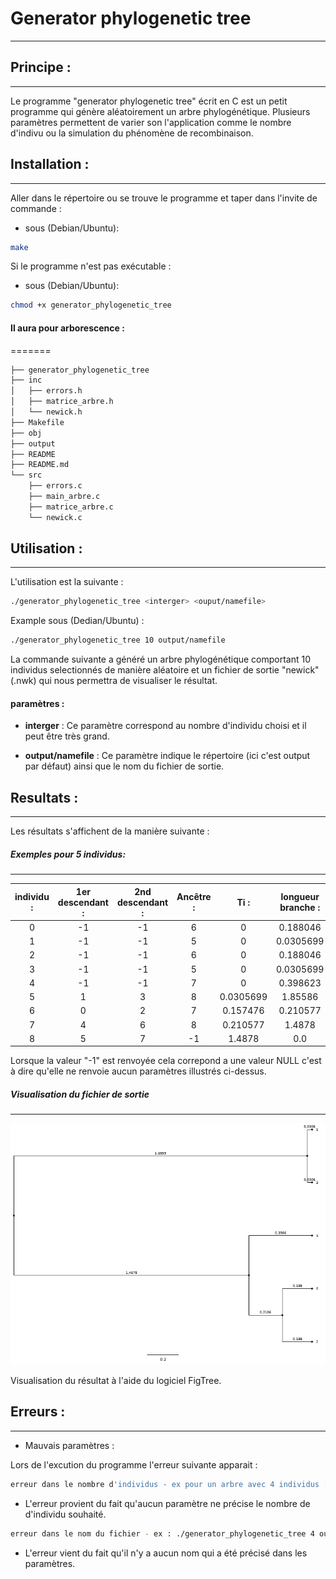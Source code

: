 # Generator phylogenetic tree
----
## Principe :
----
Le programme "generator phylogenetic tree" écrit en C est un petit programme qui génère aléatoirement un arbre phylogénétique. Plusieurs paramètres permettent de varier son l'application comme le nombre d'indivu ou la simulation du phénomène de recombinaison.

## Installation :
----
Aller dans le répertoire ou se trouve le programme et taper dans l'invite de commande :

* sous (Debian/Ubuntu):
```bash 
make
```
Si le programme n'est pas exécutable :

* sous (Debian/Ubuntu):
```bash
chmod +x generator_phylogenetic_tree
```

#### Il aura pour arborescence :
=======

```bash 
├── generator_phylogenetic_tree
├── inc
│   ├── errors.h
│   ├── matrice_arbre.h
│   └── newick.h
├── Makefile
├── obj
├── output
├── README
├── README.md
└── src
    ├── errors.c
    ├── main_arbre.c
    ├── matrice_arbre.c
    └── newick.c
```

## Utilisation :
----

L'utilisation est la suivante :

```sh
./generator_phylogenetic_tree <interger> <ouput/namefile>
```

Example sous (Dedian/Ubuntu) :

```sh
./generator_phylogenetic_tree 10 output/namefile
```
La commande suivante a généré un arbre phylogénétique comportant 10 individus selectionnés de manière aléatoire et un fichier de sortie "newick" (.nwk) qui nous permettra de visualiser le résultat.

#### paramètres :
* __interger__ :
Ce paramètre correspond au nombre d'individu choisi et il peut être très grand.

* __output/namefile__ : Ce paramètre indique le répertoire (ici c'est output par défaut) ainsi que le nom du fichier de sortie.

## Resultats :
-----
Les résultats s'affichent de la manière suivante :

##### Exemples pour 5 individus:
---


|individu : | 1er descendant : | 2nd descendant : | Ancêtre : | Ti :     | longueur branche   : | Temps    :|
|:---------:|:----------------:|:----------------:|:---------:|:--------:|:--------------------:|:---------:|
|0          |-1                |-1                | 6         |0         | 0.188046             |0          |
|1          |-1                |-1                | 5         |0         | 0.0305699            |0          |
|2          |-1                |-1                | 6         |0         | 0.188046             |0          |
|3          |-1                |-1                | 5         |0         | 0.0305699            |0          |
|4          |-1                |-1                | 7         |0         | 0.398623             |0          |
|5          | 1                | 3                | 8         |0.0305699 | 1.85586              |0.0305699  |
|6          | 0                | 2                | 7         |0.157476  | 0.210577             |0.188046   |
|7          | 4                | 6                | 8         |0.210577  | 1.4878               |0.398623   |
|8          | 5                | 7                |-1         |1.4878    | 0.0                  |1.88643    |


Lorsque la valeur "-1" est renvoyée cela correpond a une valeur NULL c'est à dire qu'elle ne renvoie aucun paramètres illustrés ci-dessus.

##### Visualisation du fichier de sortie
----
![alt text](namefile.png "Example_newick_file")

Visualisation du résultat à l'aide du logiciel FigTree.

## Erreurs :
-----
* Mauvais paramètres :

Lors de l'excution du programme l'erreur suivante apparait :

```sh
erreur dans le nombre d'individus - ex pour un arbre avec 4 individus : ./generator_phylogenetic_tree 4 output/namefile
```
* L'erreur provient du fait qu'aucun paramètre ne précise le nombre de d'individu souhaité.

```sh
erreur dans le nom du fichier - ex : ./generator_phylogenetic_tree 4 output/namefile
```
* L'erreur vient du fait qu'il n'y a aucun nom qui a été précisé dans les paramètres.




